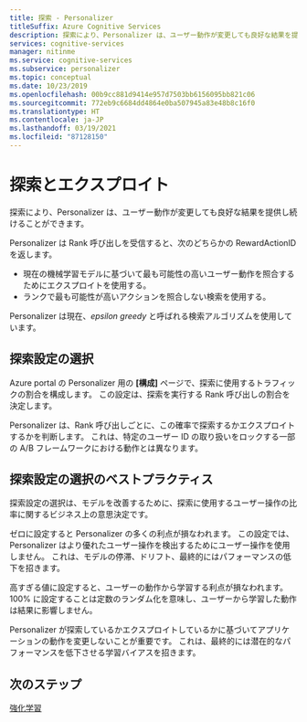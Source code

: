 ```yaml
---
title: 探索 - Personalizer
titleSuffix: Azure Cognitive Services
description: 探索により、Personalizer は、ユーザー動作が変更しても良好な結果を提供し続けることができます。 探索設定の選択は、モデルを改善するために、探索に使用するユーザー操作の比率に関するビジネス上の意思決定です。
services: cognitive-services
manager: nitinme
ms.service: cognitive-services
ms.subservice: personalizer
ms.topic: conceptual
ms.date: 10/23/2019
ms.openlocfilehash: 00b9cc881d9414e957d7503bb6156095bb821c06
ms.sourcegitcommit: 772eb9c6684dd4864e0ba507945a83e48b8c16f0
ms.translationtype: HT
ms.contentlocale: ja-JP
ms.lasthandoff: 03/19/2021
ms.locfileid: "87128150"
---
```

# <a name="exploration-and-exploitation"></a>探索とエクスプロイト

探索により、Personalizer は、ユーザー動作が変更しても良好な結果を提供し続けることができます。

Personalizer は Rank 呼び出しを受信すると、次のどちらかの RewardActionID を返します。
* 現在の機械学習モデルに基づいて最も可能性の高いユーザー動作を照合するためにエクスプロイトを使用する。
* ランクで最も可能性が高いアクションを照合しない検索を使用する。

Personalizer は現在、*epsilon greedy* と呼ばれる検索アルゴリズムを使用しています。 

## <a name="choosing-an-exploration-setting"></a>探索設定の選択

Azure portal の Personalizer 用の **[構成]** ページで、探索に使用するトラフィックの割合を構成します。 この設定は、探索を実行する Rank 呼び出しの割合を決定します。 

Personalizer は、Rank 呼び出しごとに、この確率で探索するかエクスプロイトするかを判断します。 これは、特定のユーザー ID の取り扱いをロックする一部の A/B フレームワークにおける動作とは異なります。

## <a name="best-practices-for-choosing-an-exploration-setting"></a>探索設定の選択のベストプラクティス

探索設定の選択は、モデルを改善するために、探索に使用するユーザー操作の比率に関するビジネス上の意思決定です。 

ゼロに設定すると Personalizer の多くの利点が損なわれます。 この設定では、Personalizer はより優れたユーザー操作を検出するためにユーザー操作を使用しません。 これは、モデルの停滞、ドリフト、最終的にはパフォーマンスの低下を招きます。

高すぎる値に設定すると、ユーザーの動作から学習する利点が損なわれます。 100% に設定することは定数のランダム化を意味し、ユーザーから学習した動作は結果に影響しません。

Personalizer が探索しているかエクスプロイトしているかに基づいてアプリケーションの動作を変更しないことが重要です。 これは、最終的には潜在的なパフォーマンスを低下させる学習バイアスを招きます。

## <a name="next-steps"></a>次のステップ

[強化学習](concepts-reinforcement-learning.md) 